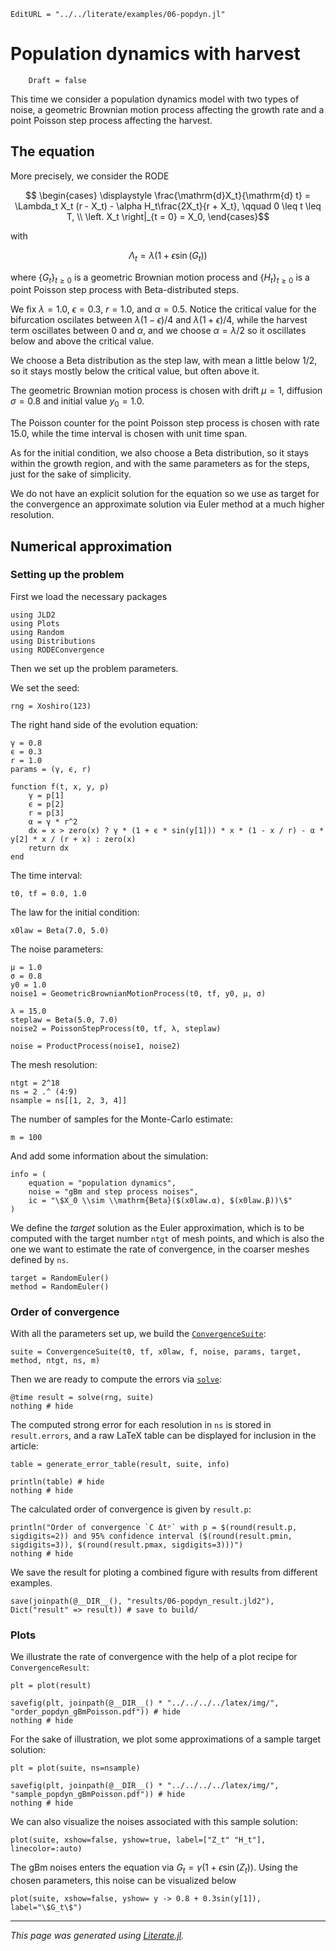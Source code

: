 ```@meta
EditURL = "../../literate/examples/06-popdyn.jl"
```

# Population dynamics with harvest

```@meta
    Draft = false
```

This time we consider a population dynamics model with two types of noise, a geometric Brownian motion process affecting the growth rate and a point Poisson step process affecting the harvest.

## The equation

More precisely, we consider the RODE
```math
  \begin{cases}
    \displaystyle \frac{\mathrm{d}X_t}{\mathrm{d} t} = \Lambda_t X_t (r - X_t) - \alpha H_t\frac{2X_t}{r + X_t}, \qquad 0 \leq t \leq T, \\
  \left. X_t \right|_{t = 0} = X_0,
  \end{cases}
```
with
```math
  \Lambda_t = \lambda(1 + \epsilon\sin(G_t))
```
where $\{G_t\}_{t\geq 0}$ is a geometric Brownian motion process and $\{H_t\}_{t \geq 0}$ is a point Poisson step process with Beta-distributed steps.

We fix $\lambda = 1.0$, $\epsilon = 0.3$, $r = 1.0$, and $\alpha = 0.5$. Notice the critical value for the bifurcation oscilates between $\lambda (1 - \epsilon) / 4$ and $\lambda (1 + \epsilon) / 4$, while the harvest term oscillates between 0 and $\alpha$, and we choose $\alpha = \lambda / 2$ so it oscillates below and above the critical value.

We choose a Beta distribution as the step law, with mean a little below $1/2$, so it stays mostly below the critical value, but often above it.

The geometric Brownian motion process is chosen with drift $\mu = 1$, diffusion $\sigma = 0.8$ and initial value $y_0 = 1.0$.

The Poisson counter for the point Poisson step process is chosen with rate 15.0, while the time interval is chosen with unit time span.

As for the initial condition, we also choose a Beta distribution, so it stays within the growth region, and with the same parameters as for the steps, just for the sake of simplicity.

We do not have an explicit solution for the equation so we use as target for the convergence an approximate solution via Euler method at a much higher resolution.

## Numerical approximation

### Setting up the problem

First we load the necessary packages

````@example 06-popdyn
using JLD2
using Plots
using Random
using Distributions
using RODEConvergence
````

Then we set up the problem parameters.

We set the seed:

````@example 06-popdyn
rng = Xoshiro(123)
````

The right hand side of the evolution equation:

````@example 06-popdyn
γ = 0.8
ϵ = 0.3
r = 1.0
params = (γ, ϵ, r)

function f(t, x, y, p)
    γ = p[1]
    ϵ = p[2]
    r = p[3]
    α = γ * r^2
    dx = x > zero(x) ? γ * (1 + ϵ * sin(y[1])) * x * (1 - x / r) - α * y[2] * x / (r + x) : zero(x)
    return dx
end
````

The time interval:

````@example 06-popdyn
t0, tf = 0.0, 1.0
````

The law for the initial condition:

````@example 06-popdyn
x0law = Beta(7.0, 5.0)
````

The noise parameters:

````@example 06-popdyn
μ = 1.0
σ = 0.8
y0 = 1.0
noise1 = GeometricBrownianMotionProcess(t0, tf, y0, μ, σ)

λ = 15.0
steplaw = Beta(5.0, 7.0)
noise2 = PoissonStepProcess(t0, tf, λ, steplaw)

noise = ProductProcess(noise1, noise2)
````

The mesh resolution:

````@example 06-popdyn
ntgt = 2^18
ns = 2 .^ (4:9)
nsample = ns[[1, 2, 3, 4]]
````

The number of samples for the Monte-Carlo estimate:

````@example 06-popdyn
m = 100
````

And add some information about the simulation:

````@example 06-popdyn
info = (
    equation = "population dynamics",
    noise = "gBm and step process noises",
    ic = "\$X_0 \\sim \\mathrm{Beta}($(x0law.α), $(x0law.β))\$"
)
````

We define the *target* solution as the Euler approximation, which is to be computed with the target number `ntgt` of mesh points, and which is also the one we want to estimate the rate of convergence, in the coarser meshes defined by `ns`.

````@example 06-popdyn
target = RandomEuler()
method = RandomEuler()
````

### Order of convergence

With all the parameters set up, we build the [`ConvergenceSuite`](@ref):

````@example 06-popdyn
suite = ConvergenceSuite(t0, tf, x0law, f, noise, params, target, method, ntgt, ns, m)
````

Then we are ready to compute the errors via [`solve`](@ref):

````@example 06-popdyn
@time result = solve(rng, suite)
nothing # hide
````

The computed strong error for each resolution in `ns` is stored in `result.errors`, and a raw LaTeX table can be displayed for inclusion in the article:

````@example 06-popdyn
table = generate_error_table(result, suite, info)

println(table) # hide
nothing # hide
````

The calculated order of convergence is given by `result.p`:

````@example 06-popdyn
println("Order of convergence `C Δtᵖ` with p = $(round(result.p, sigdigits=2)) and 95% confidence interval ($(round(result.pmin, sigdigits=3)), $(round(result.pmax, sigdigits=3)))")
nothing # hide
````

We save the result for ploting a combined figure with results from different examples.

````@example 06-popdyn
save(joinpath(@__DIR__(), "results/06-popdyn_result.jld2"), Dict("result" => result)) # save to build/
````

### Plots

We illustrate the rate of convergence with the help of a plot recipe for `ConvergenceResult`:

````@example 06-popdyn
plt = plot(result)
````

````@example 06-popdyn
savefig(plt, joinpath(@__DIR__() * "../../../../latex/img/", "order_popdyn_gBmPoisson.pdf")) # hide
nothing # hide
````

For the sake of illustration, we plot some approximations of a sample target solution:

````@example 06-popdyn
plt = plot(suite, ns=nsample)
````

````@example 06-popdyn
savefig(plt, joinpath(@__DIR__() * "../../../../latex/img/", "sample_popdyn_gBmPoisson.pdf")) # hide
nothing # hide
````

We can also visualize the noises associated with this sample solution:

````@example 06-popdyn
plot(suite, xshow=false, yshow=true, label=["Z_t" "H_t"], linecolor=:auto)
````

The gBm noises enters the equation via $G_t = \gamma(1 + \epsilon\sin(Z_t))$. Using the chosen parameters, this noise can be visualized below

````@example 06-popdyn
plot(suite, xshow=false, yshow= y -> 0.8 + 0.3sin(y[1]), label="\$G_t\$")
````

---

*This page was generated using [Literate.jl](https://github.com/fredrikekre/Literate.jl).*

